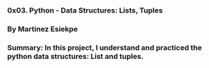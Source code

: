 ### 0x03. Python - Data Structures: Lists, Tuples

### By Martinez Esiekpe


### Summary: In this project, I understand and practiced the python data structures: List and tuples.
